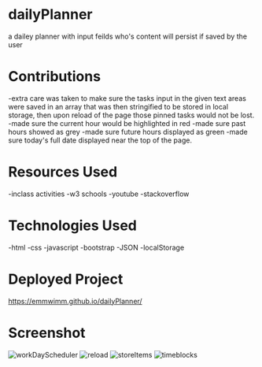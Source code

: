 # dailyPlanner
a dailey planner with input feilds who's content will persist if saved by the user

# Contributions
-extra care was taken to make sure the tasks input in the given text areas were saved in an array that was then stringified to be stored in local storage, then upon reload of the page those pinned tasks would not be lost.
-made sure the current hour would be highlighted in red
-made sure past hours showed as grey
-made sure future hours displayed as green
-made sure today's full date displayed near the top of the page.

# Resources Used
-inclass activities
-w3 schools
-youtube
-stackoverflow

# Technologies Used
-html
-css
-javascript
-bootstrap
-JSON
-localStorage

# Deployed Project
https://emmwimm.github.io/dailyPlanner/

# Screenshot

![workDayScheduler](https://user-images.githubusercontent.com/105828266/185228762-63f5911f-df3c-4e43-8a79-2dd276a95d05.png)
![reload](https://user-images.githubusercontent.com/105828266/185228764-67059046-0d28-4311-b8ab-8d55af32af6c.png)
![storeItems](https://user-images.githubusercontent.com/105828266/185228766-03374f38-a94d-41f4-8def-157335c3a3e2.png)
![timeblocks](https://user-images.githubusercontent.com/105828266/185228768-2db8564d-feed-492d-ab14-dcf897c47e83.png)
